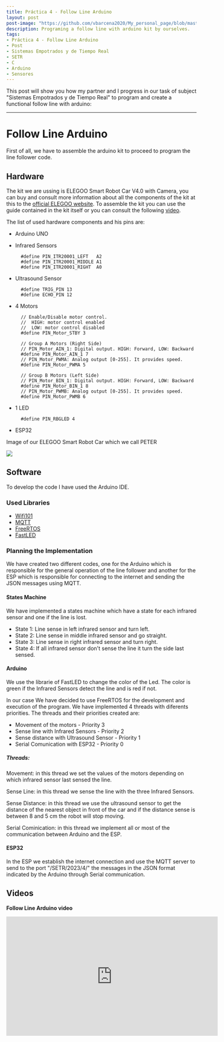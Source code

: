 ```yaml
---
title: Práctica 4 - Follow Line Arduino
layout: post
post-image: "https://github.com/vbarcena2020/My_personal_page/blob/master/assets/images/SETR_img.jpg?raw=true"
description: Programing a follow line with arduino kit by ourselves.
tags:
- Práctica 4 - Follow Line Arduino
- Post
- Sistemas Empotrados y de Tiempo Real
- SETR
- C
- Arduino
- Sensores 
---
```


This post will show you how my partner and I progress in our task of subject "Sistemas Empotrados y de Tiempo Real" to program and create a functional follow line with arduino:

---

# **Follow Line Arduino**
First of all, we have to assemble the arduino kit to proceed to program the line follower code. 

## Hardware
The kit we are ussing is ELEGOO Smart Robot Car V4.0 with Camera, you can buy and consult more information about all the components of the kit at this to the [official ELEGOO website](https://www.elegoo.com/en-es/products/elegoo-smart-robot-car-kit-v-4-0). To assemble the kit you can use the guide contained in the kit itself or you can consult the following [video](https://www.youtube.com/watch?v=GQi99xmohdw&ab_channel=ElegooOfficial).

The list of used hardware components and his pins are:
- Arduino UNO
- Infrared Sensors

        #define PIN_ITR20001_LEFT   A2
        #define PIN_ITR20001_MIDDLE A1
        #define PIN_ITR20001_RIGHT  A0
- Ultrasound Sensor

        #define TRIG_PIN 13  
        #define ECHO_PIN 12  
- 4 Motors

        // Enable/Disable motor control.
        //  HIGH: motor control enabled
        //  LOW: motor control disabled
        #define PIN_Motor_STBY 3

        // Group A Motors (Right Side)
        // PIN_Motor_AIN_1: Digital output. HIGH: Forward, LOW: Backward
        #define PIN_Motor_AIN_1 7
        // PIN_Motor_PWMA: Analog output [0-255]. It provides speed.
        #define PIN_Motor_PWMA 5

        // Group B Motors (Left Side)
        // PIN_Motor_BIN_1: Digital output. HIGH: Forward, LOW: Backward
        #define PIN_Motor_BIN_1 8
        // PIN_Motor_PWMB: Analog output [0-255]. It provides speed.
        #define PIN_Motor_PWMB 6
- 1 LED

        #define PIN_RBGLED 4
- ESP32

Image of our ELEGOO Smart Robot Car which we call PETER 

![](https://cdn.discordapp.com/attachments/828395914145431612/1187402201669320744/WhatsApp_Image_2023-12-21_at_11.29.07.jpeg?ex=6596c179&is=65844c79&hm=af101e346e9e243464929c09067baaafe36a2c0a5b889a92b0868d6b7b90cd5c&)

## Software 

To develop the code I have used the Arduino IDE.

### Used Libraries
- [Wifi101](https://www.arduino.cc/reference/en/libraries/wifi101/)
- [MQTT](https://github.com/adafruit/Adafruit_MQTT_Library)
- [FreeRTOS](https://github.com/feilipu/Arduino_FreeRTOS_Library)
- [FastLED](https://github.com/FastLED/FastLED)

### Planning the Implementation
We have created two different codes, one for the Arduino which is responsible for the general operation of the line follower and another for the ESP which is responsible for connecting to the internet and sending the JSON messages using MQTT.


#### States Machine
We have implemented a states machine which have a state for each infrared sensor and one if the line is lost.

- State 1: Line sense in left infrared sensor and turn left.
- State 2: Line sense in middle infrared sensor and go straight.
- State 3: Line sense in right infrared sensor and turn right.
- State 4: If all infrared sensor don't sense the line it turn the side last sensed.


#### Arduino
We use the librarie of FastLED to change the color of the Led. The color is green if the Infrared Sensors detect the line and is red if not.

In our case We have decided to use FreeRTOS for the development and execution of the program. We have implemented 4 threads with diferents priorities. The threads and their priorities created are:
- Movement of the motors - Priority 3
- Sense line with Infrared Sensors - Priority 2
- Sense distance with Ultrasound Sensor - Priority 1
- Serial Comunication with ESP32 - Priority 0

##### Threads:
Movement: in this thread we set the values of the motors depending on which infrared sensor last sensed the line.

Sense Line: in this thread we sense the line with the three Infrared Sensors.

Sense Distance: in this thread we use the ultrasound sensor to get the distance of the nearest object in front of the car and if the distance sense is between 8 and 5 cm the robot will stop moving.

Serial Cominication: in this thread we implement all or most of the communication between Arduino and the ESP.

#### ESP32
In the ESP we establish the internet connection and use the MQTT server to send to the port "/SETR/2023/4/" the messages in the JSON format indicated by the Arduino through Serial communication. 
 
    
## Videos
 

**Follow Line Arduino video**
<br>
<iframe width="560" height="315" src="https://www.youtube.com/embed/tbPQeb7p6_A" frameborder="0" allow="accelerometer; autoplay; encrypted-media; gyroscope; picture-in-picture" allowfullscreen></iframe> 
<br>
